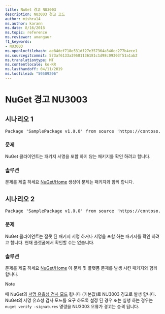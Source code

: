 ```yaml
---
title: NuGet 경고 NU3003
description: NU3003 경고 코드
author: mishra14
ms.author: karann
ms.date: 8/16/2018
ms.topic: reference
ms.reviewer: anangaur
f1_keywords:
- NU3003
ms.openlocfilehash: ae84def718e531df27e357364a346cc277b4ece1
ms.sourcegitcommit: 573af6133a39601136181c1d98c09303f51a1ab2
ms.translationtype: MT
ms.contentlocale: ko-KR
ms.lasthandoff: 04/11/2019
ms.locfileid: "59509206"
---
```

# <a name="nuget-warning-nu3003"></a>NuGet 경고 NU3003

## <a name="scenario-1"></a>시나리오 1

<pre>Package 'SamplePackage v1.0.0' from source 'https://contoso.com/index.json': The package is not signed. Unable to verify signature from an unsigned package.</pre>

### <a name="issue"></a>문제

NuGet 클라이언트는 패키지 서명을 포함 하지 않는 패키지를 확인 하려고 합니다.


### <a name="solution"></a>솔루션

문제를 제출 하세요 [NuGet/Home](https://github.com/NuGet/Home/issues) 생성이 문제는 패키지와 함께 합니다.



## <a name="scenario-2"></a>시나리오 2

<pre>Package 'SamplePackage v1.0.0' from source 'https://contoso.com/index.json': The package signature is invalid or cannot be verified on this platform.</pre>

### <a name="issue"></a>문제

NuGet 클라이언트는 잘못 된 패키지 서명 하거나 서명을 포함 하는 패키지를 확인 하려고 합니다. 현재 플랫폼에서 확인할 수는 없습니다.


### <a name="solution"></a>솔루션

문제를 제출 하세요 [NuGet/Home](https://github.com/NuGet/Home/issues) 이 문제 및 플랫폼 문제를 발생 시킨 패키지와 함께 합니다.

> [!Note]
> 때 NuGet의 [서명 유효성 검사 모드](https://docs.microsoft.com/en-us/nuget/consume-packages/installing-signed-packages#configure-package-signature-requirements) 됩니다 (기본값)로 NU3003 경고로 발생 합니다. NuGet의 서명 유효성 검사 모드를 요구 하도록 설정 된 경우 또는 실행 하는 경우는 `nuget verify -signatures` 명령을 NU3003 오류가 경고는 승격 됩니다. 

